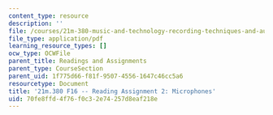 ```yaml
---
content_type: resource
description: ''
file: /courses/21m-380-music-and-technology-recording-techniques-and-audio-production-fall-2016/70fe8ffd4f76f0c32e74257d8eaf218e_MIT21M_380F16_assn_rd02.pdf
file_type: application/pdf
learning_resource_types: []
ocw_type: OCWFile
parent_title: Readings and Assignments
parent_type: CourseSection
parent_uid: 1f775d66-f81f-9507-4556-1647c46cc5a6
resourcetype: Document
title: '21m.380 F16 -- Reading Assignment 2: Microphones'
uid: 70fe8ffd-4f76-f0c3-2e74-257d8eaf218e
---
```

